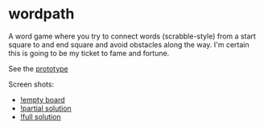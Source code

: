 # wordpath

A word game where you try to connect words (scrabble-style) from a start square to and end square and avoid obstacles along the way. I'm certain this is going to be my ticket to fame and fortune.

See the [prototype](https://spudtrooper.github.io/wordpath)

Screen shots:

* [!empty board](empty-board.png)
* [!partial solution](partial-solution.png)
* [!full solution](full-solution.png)